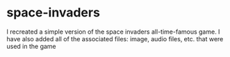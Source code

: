 # space-invaders
I recreated a simple version of the space invaders all-time-famous game.
I have also added all of the associated files:
image, audio files, etc.
that were used in the game
